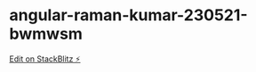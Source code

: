 # angular-raman-kumar-230521-bwmwsm

[Edit on StackBlitz ⚡️](https://stackblitz.com/edit/angular-raman-kumar-230521-bwmwsm)
